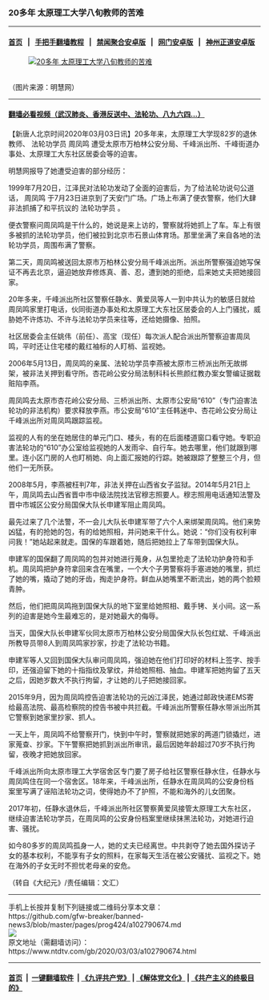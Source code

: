 ### 20多年 太原理工大学八旬教师的苦难
------------------------

#### [首页](https://github.com/gfw-breaker/banned-news3/blob/master/README.md) &nbsp;&nbsp;|&nbsp;&nbsp; [手把手翻墙教程](https://github.com/gfw-breaker/guides/wiki) &nbsp;&nbsp;|&nbsp;&nbsp; [禁闻聚合安卓版](https://github.com/gfw-breaker/bn-android) &nbsp;&nbsp;|&nbsp;&nbsp; [网门安卓版](https://github.com/oGate2/oGate) &nbsp;&nbsp;|&nbsp;&nbsp; [神州正道安卓版](https://github.com/SzzdOgate/update) 



<div><div class="featured_image">
 <a href="https://i.ntdtv.com/assets/uploads/2020/03/2016-12-9-featurephotos-33.jpg" target="_blank">
  <figure>
   <img alt="20多年 太原理工大学八旬教师的苦难" src="https://i.ntdtv.com/assets/uploads/2020/03/2016-12-9-featurephotos-33-800x450.jpg"/>
  </figure><br/>
 </a>
 <span class="caption">
  （图片来源：明慧网）
 </span>
</div>
</div><hr/>

#### [翻墙必看视频（武汉肺炎、香港反送中、法轮功、八九六四...）](https://github.com/gfw-breaker/banned-news3/blob/master/pages/link3.md)

<div><div class="post_content" itemprop="articleBody">
 <p>
  【新唐人北京时间2020年03月03日讯】20多年来，太原理工大学现82岁的退休教师、
  <ok href="https://www.ntdtv.com/gb/法轮功学员.htm">
   法轮功学员
  </ok>
  <ok href="https://www.ntdtv.com/gb/周凤鸣.htm">
   周凤鸣
  </ok>
  遭受太原市万柏林公安分局、千峰派出所、千峰街道办事处、太原理工大东社区居委会等的迫害。
 </p>
 <p>
  明慧网报导了她遭受迫害的部分经历：
 </p>
 <p>
  1999年7月20日，江泽民对法轮功发动了全面的迫害后，为了给法轮功说句公道话，
  <ok href="https://www.ntdtv.com/gb/周凤鸣.htm">
   周凤鸣
  </ok>
  于7月23日进京到了天安门广场。广场上布满了便衣警察，他们大肆非法抓捕了和平抗议的
  <ok href="https://www.ntdtv.com/gb/法轮功学员.htm">
   法轮功学员
  </ok>
  。
 </p>
 <p>
  便衣警察问周凤鸣是干什么的，她说是来上访的，警察就将她抓上了车。车上有很多被抓的法轮功学员，他们被拉到北京市石景山体育场。那里坐满了来自各地的法轮功学员，周围布满了警察。
 </p>
 <p>
  第二天，周凤鸣被送回太原市万柏林公安分局千峰派出所。派出所警察强迫她写保证不再去北京，逼迫她放弃修炼真、善、忍，遭到她的拒绝，后来她丈夫把她接回家。
 </p>
 <p>
  20年多来，千峰派出所社区警察任静水、黄爱凤等人一到中共认为的敏感日就给周凤鸣家里打电话，伙同街道办事处和太原理工大东社区居委会的人上门骚扰，威胁她不许炼功、不许与法轮功学员来往等，还给她摄像、拍照。
 </p>
 <p>
  社区居委会主任姚伟（前任）、高宝（现任）每次派人配合派出所警察迫害周凤鸣，平时还让住宅楼的戴红袖标的人盯梢、监视她。
 </p>
 <p>
  2006年5月13日，周凤鸣的亲属、法轮功学员李燕被太原市三桥派出所无故绑架，被非法关押到看守所。杏花岭公安分局法制科科长熊颜红教办案女警编证据栽赃陷李燕。
 </p>
 <p>
  周凤鸣去太原市杏花岭公安分局、三桥派出所、太原市公安局“610”（专门迫害法轮功的非法机构）要求释放李燕。市公安局“610”主任韩迷中、杏花岭公安分局让千峰派出所对周凤鸣跟踪监视。
 </p>
 <p>
  监视的人有的坐在她居住的单元门口、楼头，有的在后面楼道窗口看守她。专职迫害法轮功的“610”办公室给监视她的人发雨伞、自行车。她去哪里，他们就跟到哪里。连小区门房的人也盯梢她、向上面汇报她的行踪。她被跟踪了整整三个月，但他们一无所获。
 </p>
 <p>
  2008年5月，李燕被枉判7年，非法关押在山西省女子监狱。2014年5月21日上午，周凤鸣去山西省晋中市中级法院找法官穆志照要人。穆志照用电话通知法警及晋中市城区公安分局国保大队长申建军阻止周凤鸣。
 </p>
 <p>
  最先过来了几个法警，不一会儿大队长申建军带了六个人来绑架周凤鸣。他们来势凶猛，有的抢她的包，有的给她照相，并问她来干什么。她说：“你们没有权利审问我！”她站起来就走。国保的车跟着她，随后把她拉上了车带到国保大队。
 </p>
 <p>
  申建军的国保翻了周凤鸣的包并对她进行蒐身，从包里抢走了法轮功护身符和手机。周凤鸣把护身符拿回来含在嘴里，一个大个子男警察将手塞进她的嘴里，抓烂了她的嘴，撬动了她的牙齿，掏走护身符。鲜血从她嘴里不断流出，她的两个脸颊青肿。
 </p>
 <p>
  然后，他们把周凤鸣拖到国保大队的地下室里给她照相、戴手铐、关小间。这一系列的迫害是她今生最难忘的，是对她最大的侮辱。
 </p>
 <p>
  当天，国保大队长申建军伙同太原市万柏林公安分局国保大队长包红斌、千峰派出所教导员带8人到周凤鸣家抄家，抄走了法轮功书籍。
 </p>
 <p>
  申建军等人又回到国保大队审问周凤鸣，强迫她在他们打印好的材料上签字、按手印，还强迫留下她的十指指纹及掌纹，并给她照相、抽血。申建军把她拘留了五天之后，因她岁数大不执行拘留，才让她的儿子把她接回家。
 </p>
 <p>
  2015年9月，因为周凤鸣控告迫害法轮功的元凶江泽民，她通过邮政快递EMS寄给最高法院、最高检察院的控告书被中共拦截。千峰派出所警察任静水带派出所其它警察到她家里抄家、抓人。
 </p>
 <p>
  一天上午，周凤鸣不给警察开门，快到中午时，警察就把她家的两道门锁撬烂，进家蒐查、抄家。下午警察把她抓到派出所审讯，最后因她年龄超过70岁不执行拘留，夜晚才把她放回家。
 </p>
 <p>
  千峰派出所向太原市理工大学宿舍区专门要了房子给社区警察任静水住，任静水与周凤鸣住在同一个宿舍区。18年来，千峰派出所，任静水在周凤鸣的公安身份档案里写满了诬陷法轮功之词，使得她办不了护照，不能和海外的儿女团聚。
 </p>
 <p>
  2017年初，任静水退休后，千峰派出所社区警察黄爱凤接管太原理工大东社区，继续迫害法轮功学员，在周凤鸣的公安身份档案里继续抹黑法轮功，对她进行迫害、骚扰。
 </p>
 <p>
  如今80多岁的周凤鸣孤身一人，她的丈夫已经离世。中共剥夺了她去国外探访子女的基本权利，不能享有子女的照料，在家每天生活在被公安骚扰、监视之下。她在海外的子女无时不担忧老母亲的安危。
 </p>
 <p>
  （转自《大纪元》/责任编辑：文汇）
 </p>
 <div class="single_ad">
 </div>
</div>
</div>
<hr/>
手机上长按并复制下列链接或二维码分享本文章：<br/>
https://github.com/gfw-breaker/banned-news3/blob/master/pages/prog424/a102790674.md <br/>
<a href='https://github.com/gfw-breaker/banned-news3/blob/master/pages/prog424/a102790674.md'><img src='https://github.com/gfw-breaker/banned-news3/blob/master/pages/prog424/a102790674.md.png'/></a> <br/>
原文地址（需翻墙访问）：https://www.ntdtv.com/gb/2020/03/03/a102790674.html


------------------------
#### [首页](https://github.com/gfw-breaker/banned-news3/blob/master/README.md) &nbsp;|&nbsp; [一键翻墙软件](https://github.com/gfw-breaker/nogfw/blob/master/README.md) &nbsp;| [《九评共产党》](https://github.com/gfw-breaker/9ping.md/blob/master/README.md#九评之一评共产党是什么) | [《解体党文化》](https://github.com/gfw-breaker/jtdwh.md/blob/master/README.md) | [《共产主义的终极目的》](https://github.com/gfw-breaker/gczydzjmd.md/blob/master/README.md)


<img src='http://gfw-breaker.win/banned-news3/pages/prog424/a102790674.md' width='0px' height='0px'/>